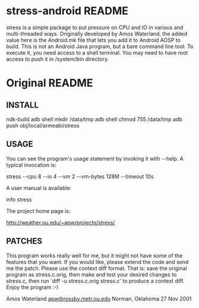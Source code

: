 # stress-android README
stress is a simple package to put pressure on CPU and IO in various and
multi-threaded ways. Originally developed by Amos Waterland, the added value
here is the Android.mk file that lets you add it to Android AOSP to build.
This is not an Android Java program, but a bare command line tool. To execute
it, you need access to a shell terminal. You may need to have root access to
push it in /system/bin directory.

# Original README
## INSTALL

ndk-build
adb shell mkdir /data/tmp
adb shell chmod 755 /data/tmp
adb push obj/local/armeabi/stress

## USAGE

You can see the program's usage statement by invoking it with --help.  A
typical invocation is:

 stress --cpu 8 --io 4 --vm 2 --vm-bytes 128M --timeout 10s

A user manual is available:

 info stress

The project home page is:

 http://weather.ou.edu/~apw/projects/stress/

## PATCHES

This program works really well for me, but it might not have some of the
features that you want.  If you would like, please extend the code and send 
me the patch.  Please use the context diff format.  That is: save the 
original program as stress.c.orig, then make and test your desired changes 
to stress.c, then run `diff -u stress.c.orig stress.c' to produce a context 
diff.  Enjoy the program :-)

Amos Waterland <apw@rossby.metr.ou.edu>
Norman, Oklahoma
27 Nov 2001

